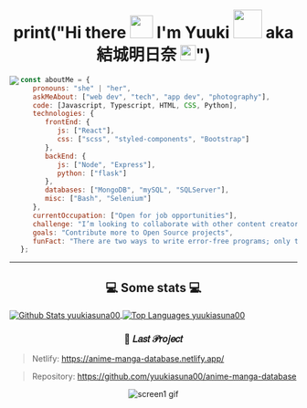 <h1 align="center">
print("Hi there <img src="https://media.giphy.com/media/WUlplcMpOCEmTGBtBW/giphy.gif" width="40px"> I'm Yuuki <img src="https://media.giphy.com/media/VgCDAzcKvsR6OM0uWg/giphy.gif" width="50"> aka 結城明日奈 <img src="https://user-images.githubusercontent.com/5679180/79618120-0daffb80-80be-11ea-819e-d2b0fa904d07.gif" width="27px">") 
</h1>

<img align="left" src="https://github.com/yuukiasuna00/yuukiasuna00/blob/main/assets/pusheencode.gif">

```javascript
const aboutMe = {
   pronouns: "she" | "her",
   askMeAbout: ["web dev", "tech", "app dev", "photography"],
   code: [Javascript, Typescript, HTML, CSS, Python],
   technologies: {
      frontEnd: {
         js: ["React"],
         css: ["scss", "styled-components", "Bootstrap"]
      },
      backEnd: {
         js: ["Node", "Express"],
         python: ["flask"]
      },
      databases: ["MongoDB", "mySQL", "SQLServer"],
      misc: ["Bash", "Selenium"]
   },
   currentOccupation: ["Open for job opportunities"],
   challenge: "I’m looking to collaborate with other content creators",
   goals: "Contribute more to Open Source projects",
   funFact: "There are two ways to write error-free programs; only the third one works"
};
```
----

<h2 align="center">💻 Some stats 💻</h2>

<a href="https://github.com/yuukiasuna00/">
<img align="center" src="https://github-readme-stats.vercel.app/api?username=yuukiasuna00&count_private=true&bg_color=DEG,020001,222&text_color=fff&title_color=e5006b&hide_border=true&line_height=24&show_icons=true&icon_color=e5006b&custom_title=Stats&hide=issues" alt="Github Stats yuukiasuna00" />
</a>
<a href="https://github.com/yuukiasuna00/">
 <img align="center" src="https://github-readme-stats.vercel.app/api/top-langs/?username=yuukiasuna00&hide=php,handlebars&langs_count=7&layout=compact&card_width=305&bg_color=DEG,222,020001&title_color=e5006b&text_color=fff&hide_border=true" alt="Top Languages yuukiasuna00" />
</a>


<h3 align="center">🌟 𝐿𝑎𝑠𝑡 𝒫𝑟𝑜𝑗𝑒𝑐𝑡</h3>

> Netlify: https://anime-manga-database.netlify.app/

> Repository: https://github.com/yuukiasuna00/anime-manga-database

<p align="center"><img src="https://github.com/yuukiasuna00/anime-manga-database/blob/main/.github/screen-1.gif" alt="screen1 gif"/></p>

